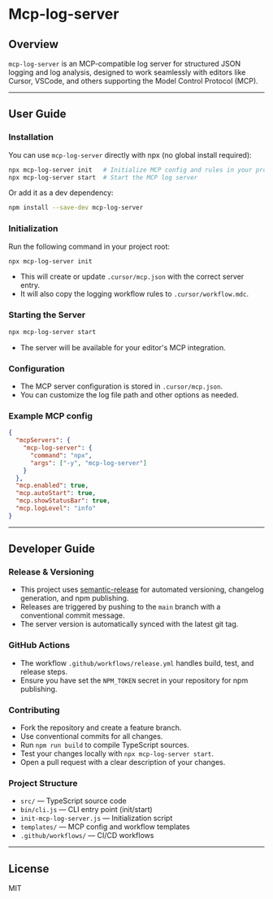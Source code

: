 # Mcp-log-server

## Overview

`mcp-log-server` is an MCP-compatible log server for structured JSON logging and log analysis, designed to work seamlessly with editors like Cursor, VSCode, and others supporting the Model Control Protocol (MCP).

---

## User Guide

### Installation

You can use `mcp-log-server` directly with npx (no global install required):

```sh
npx mcp-log-server init   # Initialize MCP config and rules in your project
npx mcp-log-server start  # Start the MCP log server
```

Or add it as a dev dependency:

```sh
npm install --save-dev mcp-log-server
```

### Initialization

Run the following command in your project root:

```sh
npx mcp-log-server init
```

- This will create or update `.cursor/mcp.json` with the correct server entry.
- It will also copy the logging workflow rules to `.cursor/workflow.mdc`.

### Starting the Server

```sh
npx mcp-log-server start
```

- The server will be available for your editor's MCP integration.

### Configuration

- The MCP server configuration is stored in `.cursor/mcp.json`.
- You can customize the log file path and other options as needed.

### Example MCP config

```json
{
  "mcpServers": {
    "mcp-log-server": {
      "command": "npx",
      "args": ["-y", "mcp-log-server"]
    }
  },
  "mcp.enabled": true,
  "mcp.autoStart": true,
  "mcp.showStatusBar": true,
  "mcp.logLevel": "info"
}
```

---

## Developer Guide

### Release & Versioning

- This project uses [semantic-release](https://semantic-release.gitbook.io/semantic-release/) for automated versioning, changelog generation, and npm publishing.
- Releases are triggered by pushing to the `main` branch with a conventional commit message.
- The server version is automatically synced with the latest git tag.

### GitHub Actions

- The workflow `.github/workflows/release.yml` handles build, test, and release steps.
- Ensure you have set the `NPM_TOKEN` secret in your repository for npm publishing.

### Contributing

- Fork the repository and create a feature branch.
- Use conventional commits for all changes.
- Run `npm run build` to compile TypeScript sources.
- Test your changes locally with `npx mcp-log-server start`.
- Open a pull request with a clear description of your changes.

### Project Structure

- `src/` — TypeScript source code
- `bin/cli.js` — CLI entry point (init/start)
- `init-mcp-log-server.js` — Initialization script
- `templates/` — MCP config and workflow templates
- `.github/workflows/` — CI/CD workflows

---

## License

MIT
